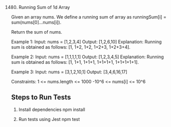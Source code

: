 1480. Running Sum of 1d Array

Given an array nums. We define a running sum of array as runningSum[i] = sum(nums[0]...nums[i]).

Return the sum of nums.

Example 1:
Input: nums = [1,2,3,4]
Output: [1,2,6,10]
Explanation: Running sum is obtained as follows: [1, 1+2, 1+2, 1+2+3, 1+2+3+4].

Example 2:
Input: nums = [1,1,1,1,1]
Output: [1,2,3,4,5]
Explanation: Running sum is obtained as follows: [1, 1+1, 1+1+1, 1+1+1+1, 1+1+1+1+1].

Example 3:
Input: nums = [3,1,2,10,1]
Output: [3,4,6,16,17]

Constraints:
1 <= nums.length <= 1000
-10^6 <= nums[i] <= 10^6

## Steps to Run Tests
1. Install dependencies
npm install

2. Run tests using Jest
npm test
